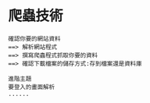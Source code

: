 
# 爬蟲技術
```
確認你要的網站資料
==> 解析網站程式
==> 撰寫爬蟲程式抓取你要的資料
==> 確認下載檔案的儲存方式:存到檔案還是資料庫

進階主題
要登入的畫面解析
......
```
